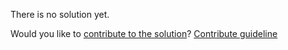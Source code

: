 
There is no solution yet.

Would you like to [contribute to the solution](https://github.com/BFEdev/BFE.dev-solutions/blob/main/question/what-is-the-pros-and-cons-of-redux_en.md)? [Contribute guideline](https://github.com/BFEdev/BFE.dev-solutions#how-to-contribute)
